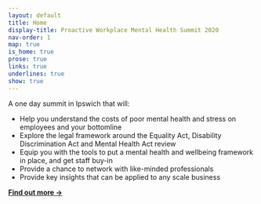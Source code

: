 ```yaml
---
layout: default
title: Home
display-title: Proactive Workplace Mental Health Summit 2020
nav-order: 1
map: true
is_home: true
prose: true
links: true
underlines: true
show: true
---
```


A one day summit in Ipswich that will:

- Help you understand the costs of poor mental health and stress on employees and your bottomline
- Explore the legal framework around the Equality Act, Disability Discrimination Act and Mental Health Act review
- Equip you with the tools to put a mental health and wellbeing framework in place, and get staff buy-in
- Provide a chance to network with like-minded professionals
- Provide key insights that can be applied to any scale business

**[Find out more &rarr;](/about/)**
